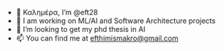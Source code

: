 - 👋 Καλημέρα, I’m @eft28
- 🌱 I am working on ML/AI and Software Architecture projects
- 💞️ I’m looking to get my phd thesis in AI
- 📫 You can find me at efthimismakro@gmail.com

<!---
eft28/eft28 is a ✨ special ✨ repository because its `README.md` (this file) appears on your GitHub profile.
You can click the Preview link to take a look at your changes.
--->
